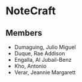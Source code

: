 # NoteCraft

## Members
- Dumaguing, Julio Miguel
- Duque, Rae Addison
- Engalla, Al Jubail-Benz
- Kho, Antonio
- Verar, Jeannie Margarett
